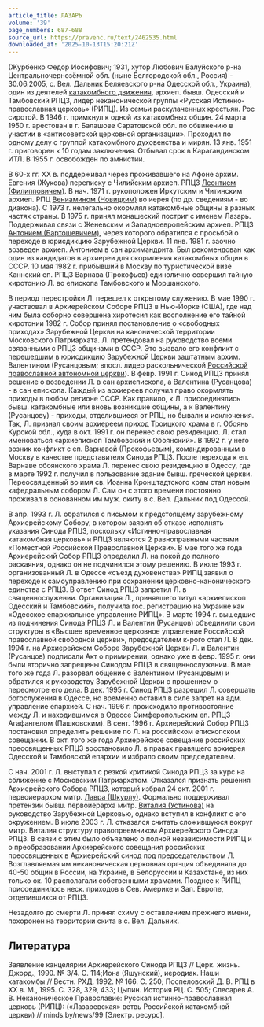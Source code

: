 ```yaml
---
article_title: ЛАЗАРЬ
volume: '39'
page_numbers: 687-688
source_url: https://pravenc.ru/text/2462535.html
downloaded_at: '2025-10-13T15:20:21Z'
---
```


(Журбенко Федор Иосифович; 1931, хутор Любович Валуйского р-на Центральночернозёмной обл. (ныне Белгородской обл., Россия) - 30.06.2005, с. Вел. Дальник Беляевского р-на Одесской обл., Украина), один из деятелей [катакомбного движения](<https://pravenc.ru/text/катакомбного движения.html>), архиеп. бывш. Одесский и Тамбовский РПЦЗ, лидер неканонической группы «Русская Истинно-православная церковь» (РИПЦ). Из семьи раскулаченных крестьян. Рос сиротой. В 1946 г. примкнул к одной из катакомбных общин. 24 марта 1950 г. арестован в г. Балашове Саратовской обл. по обвинению в участии в «антисоветской церковной организации». Проходил по одному делу с группой катакомбного духовенства и мирян. 13 янв. 1951 г. приговорен к 10 годам заключения. Отбывал срок в Карагандинском ИТЛ. В 1955 г. освобожден по амнистии.

В 60-х гг. ХХ в. поддерживал через проживавшего на Афоне архим. Евгения (Жукова) переписку с Чилийским архиеп. РПЦЗ [Леонтием (Филипповичем)](<https://pravenc.ru/text/Леонтием (Филипповичем).html>). В нач. 1971 г. рукоположен Иркутским и Читинским архиеп. РПЦ [Вениамином (Новицким)](<https://pravenc.ru/text/Вениамином (Новицким).html>) во иерея (по др. сведениям - во диакона). С 1973 г. нелегально окормлял катакомбные общины в разных частях страны. В 1975 г. принял монашеский постриг с именем Лазарь. Поддерживал связи с Женевским и Западноевропейским архиеп. РПЦЗ [Антонием (Бартошевичем)](<https://pravenc.ru/text/Антонием (Бартошевичем).html>), через которого обратился с просьбой о переходе в юрисдикцию Зарубежной Церкви. 11 янв. 1981 г. заочно возведен архиеп. Антонием в сан архимандрита. Был рекомендован как один из кандидатов в архиереи для окормления катакомбных общин в СССР. 10 мая 1982 г. прибывший в Москву по туристической визе Каннский еп. РПЦЗ Варнава (Прокофьев) единолично совершил тайную хиротонию Л. во епископа Тамбовского и Моршанского.

В период перестройки Л. перешел к открытому служению. В мае 1990 г. участвовал в Архиерейском Соборе РПЦЗ в Нью-Йорке (США), где над ним была соборно совершена хиротесия как восполнение его тайной хиротонии 1982 г. Собор принял постановление о «свободных приходах» Зарубежной Церкви на канонической территории Московского Патриархата. Л. претендовал на руководство всеми связанными с РПЦЗ общинами в СССР. Это вызвало его конфликт с перешедшим в юрисдикцию Зарубежной Церкви заштатным архим. Валентином (Русанцовым; впосл. лидер раскольнической [Российской православной автономной церкви](<https://pravenc.ru/text/Российской православной автономной церкви.html>)). В февр. 1991 г. Синод РПЦЗ принял решение о возведении Л. в сан архиепископа, а Валентина (Русанцова) - в сан епископа. Каждый из архиереев получил право окормлять приходы в любом регионе СССР. Как правило, к Л. присоединялись бывш. катакомбные или вновь возникшие общины, а к Валентину (Русанцову) - приходы, отделившиеся от РПЦ, но бывали и исключения. Так, Л. признал своим архиереем приход Троицкого храма в г. Обоянь Курской обл., куда в окт. 1991 г. он перенес свою резиденцию. Л. стал именоваться «архиепископ Тамбовский и Обоянский». В 1992 г. у него возник конфликт с еп. Варнавой (Прокофьевым), командированным в Москву в качестве представителя Синода РПЦЗ. После перехода к еп. Варнаве обоянского храма Л. перенес свою резиденцию в Одессу, где в марте 1992 г. получил в пользование здание бывш. греческой церкви. Переосвященный во имя св. Иоанна Кронштадтского храм стал новым кафедральным собором Л. Сам он с этого времени постоянно проживал в основанном им муж. скиту в с. Вел. Дальник под Одессой.

В апр. 1993 г. Л. обратился с письмом к предстоящему зарубежному Архиерейскому Собору, в котором заявил об отказе исполнять указания Синода РПЦЗ, поскольку «Истинно-православная катакомбная церковь» и РПЦЗ являются 2 равноправными частями «Поместной Российской Православной Церкви». В мае того же года Архиерейский Собор РПЦЗ определил Л. на покой до полного раскаяния, однако он не подчинился этому решению. В июле 1993 г. организованный Л. в Одессе «съезд духовенства» РИПЦ заявил о переходе к самоуправлению при сохранении церковно-канонического единства с РПЦЗ. В ответ Синод РПЦЗ запретил Л. в священнослужении. Организация Л., принявшего титул «архиепископ Одесский и Тамбовский», получила гос. регистрацию на Украине как «Одесское епархиальное управление РИПЦ». В марте 1994 г. вышедшие из подчинения Синода РПЦЗ Л. и Валентин (Русанцов) объединили свои структуры в «Высшее временное церковное управление Российской православной свободной церкви», председателем к-рого стал Л. В дек. 1994 г. на Архиерейском Соборе Зарубежной Церкви Л. и Валентин (Русанцов) подписали Акт о примирении, однако уже в февр. 1995 г. они были вторично запрещены Синодом РПЦЗ в священнослужении. В мае того же года Л. разорвал общение с Валентином (Русанцовым) и обратился к руководству Зарубежной Церкви с прошением о пересмотре его дела. В дек. 1995 г. Синод РПЦЗ разрешил Л. совершать богослужения в Одессе, но временно оставил в силе запрет на адм. управление епархией. С нач. 1996 г. происходило противостояние между Л. и находившимся в Одессе Симферопольским еп. РПЦЗ Агафангелом (Пашковским). В сент. 1996 г. Архиерейский Собор РПЦЗ постановил определить решение по Л. на российском епископском совещании. В окт. того же года Архиерейское совещание российских преосвященных РПЦЗ восстановило Л. в правах правящего архиерея Одесской и Тамбовской епархии и избрало своим председателем.

С нач. 2001 г. Л. выступал с резкой критикой Синода РПЦЗ за курс на сближение с Московским Патриархатом. Отказался признать решения Архиерейского Собора РПЦЗ, который избрал 24 окт. 2001 г. первоиерархом митр. [Лавра (Шкурлу)](<https://pravenc.ru/text/Лавра (Шкурлу).html>). Формально поддерживал претензии бывш. первоиерарха митр. [Виталия (Устинова)](<https://pravenc.ru/text/Виталия (Устинова).html>) на руководство Зарубежной Церковью, однако вступил в конфликт с его окружением. В июле 2003 г. Л. отказался считать сложившуюся вокруг митр. Виталия структуру правопреемником Архиерейского Синода РПЦЗ. В связи с этим было объявлено о полной независимости РИПЦ и о преобразовании Архиерейского совещания российских преосвященных в Архиерейский синод под председательством Л. Возглавляемая им неканоническая церковная орг-ция объединяла до 40-50 общин в России, на Украине, в Белоруссии и Казахстане, из них только ок. 10 располагали собственными храмами. Позднее к РИПЦ присоединилось неск. приходов в Сев. Америке и Зап. Европе, отделившихся от РПЦЗ.

Незадолго до смерти Л. принял схиму с оставлением прежнего имени, похоронен на территории скита в с. Вел. Дальник.

## Литература

Заявление канцелярии Архиерейского Синода РПЦЗ // Церк. жизнь. Джорд., 1990. № 3/4. С. 114;Иона (Яшунский), иеродиак. Наши катакомбы // Вестн. РХД. 1992. № 166. С. 250; Поспеловский Д. В. РПЦ в ХХ в. М., 1995. С. 328, 329, 433; Цыпин. История РЦ. С. 505; Слесарев А. В. Неканоническое Православие: Русская истинно-православная церковь (РИПЦ): («Лазаревская» ветвь Российской катакомбной церкви) // minds.by/news/99 [Электр. ресурс].
